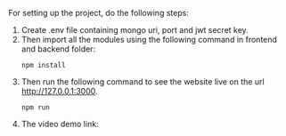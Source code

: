 For setting up the project, do the following steps:
1. Create .env file containing mongo uri, port and jwt secret key.
2. Then import all the modules using the following command in frontend and backend folder:
   ```
   npm install
   ```
4. Then run the following command to see the website live on the url http://127.0.0.1:3000.
   ```
   npm run
   ```
5. The video demo link:
     ```                             https://drive.google.com/file/d/1On-Xn-yBzHAt5akm4TVvH6NR7ztVj1YV/view?usp=drivesdk
```